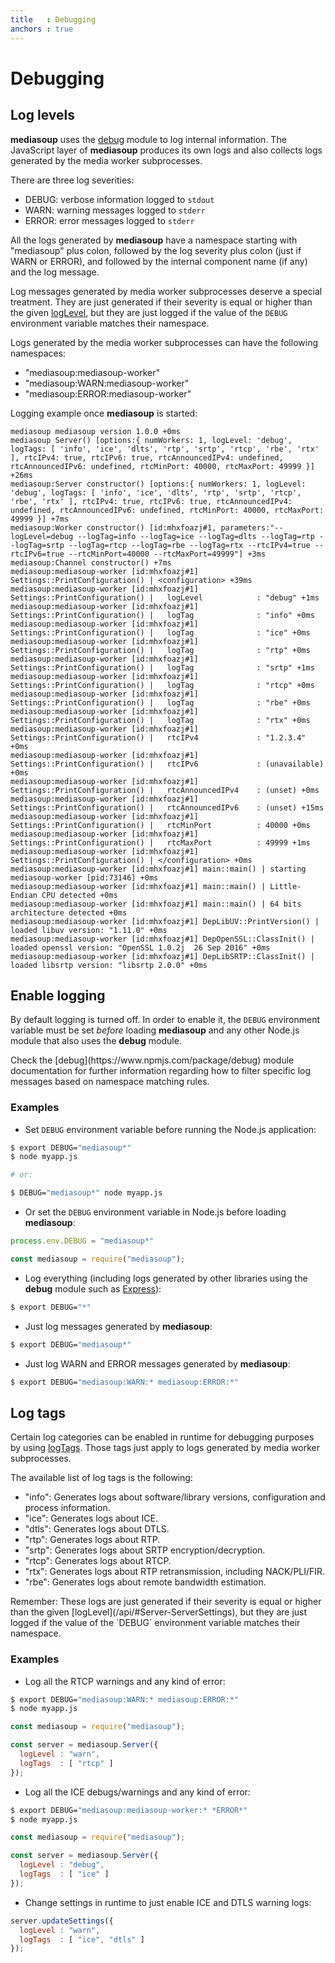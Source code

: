 ```yaml
---
title   : Debugging
anchors : true
---
```



# Debugging


## Log levels

**mediasoup** uses the [debug](https://www.npmjs.com/package/debug) module to log internal information. The JavaScript layer of **mediasoup** produces its own logs and also collects logs generated by the media worker subprocesses.

There are three log severities:

* DEBUG: verbose information logged to `stdout`
* WARN: warning messages logged to `stderr`
* ERROR: error messages logged to `stderr`

All the logs generated by **mediasoup** have a namespace starting with "mediasoup" plus colon, followed by the log severity plus colon (just if WARN or ERROR), and followed by the internal component name (if any) and the log message.

Log messages generated by media worker subprocesses deserve a special treatment. They are just generated if their severity is equal or higher than the given [logLevel](/api/#Server-ServerSettings), but they are just logged if the value of the `DEBUG` environment variable matches their namespace.

Logs generated by the media worker subprocesses can have the following namespaces:

* "mediasoup:mediasoup-worker"
* "mediasoup:WARN:mediasoup-worker"
* "mediasoup:ERROR:mediasoup-worker"

Logging example once **mediasoup** is started:

```
mediasoup mediasoup version 1.0.0 +0ms
mediasoup Server() [options:{ numWorkers: 1, logLevel: 'debug', logTags: [ 'info', 'ice', 'dlts', 'rtp', 'srtp', 'rtcp', 'rbe', 'rtx' ], rtcIPv4: true, rtcIPv6: true, rtcAnnouncedIPv4: undefined, rtcAnnouncedIPv6: undefined, rtcMinPort: 40000, rtcMaxPort: 49999 }] +26ms
mediasoup:Server constructor() [options:{ numWorkers: 1, logLevel: 'debug', logTags: [ 'info', 'ice', 'dlts', 'rtp', 'srtp', 'rtcp', 'rbe', 'rtx' ], rtcIPv4: true, rtcIPv6: true, rtcAnnouncedIPv4: undefined, rtcAnnouncedIPv6: undefined, rtcMinPort: 40000, rtcMaxPort: 49999 }] +7ms
mediasoup:Worker constructor() [id:mhxfoazj#1, parameters:"--logLevel=debug --logTag=info --logTag=ice --logTag=dlts --logTag=rtp --logTag=srtp --logTag=rtcp --logTag=rbe --logTag=rtx --rtcIPv4=true --rtcIPv6=true --rtcMinPort=40000 --rtcMaxPort=49999"] +3ms
mediasoup:Channel constructor() +7ms
mediasoup:mediasoup-worker [id:mhxfoazj#1] Settings::PrintConfiguration() | <configuration> +39ms
mediasoup:mediasoup-worker [id:mhxfoazj#1] Settings::PrintConfiguration() |   logLevel            : "debug" +1ms
mediasoup:mediasoup-worker [id:mhxfoazj#1] Settings::PrintConfiguration() |   logTag              : "info" +0ms
mediasoup:mediasoup-worker [id:mhxfoazj#1] Settings::PrintConfiguration() |   logTag              : "ice" +0ms
mediasoup:mediasoup-worker [id:mhxfoazj#1] Settings::PrintConfiguration() |   logTag              : "rtp" +0ms
mediasoup:mediasoup-worker [id:mhxfoazj#1] Settings::PrintConfiguration() |   logTag              : "srtp" +1ms
mediasoup:mediasoup-worker [id:mhxfoazj#1] Settings::PrintConfiguration() |   logTag              : "rtcp" +0ms
mediasoup:mediasoup-worker [id:mhxfoazj#1] Settings::PrintConfiguration() |   logTag              : "rbe" +0ms
mediasoup:mediasoup-worker [id:mhxfoazj#1] Settings::PrintConfiguration() |   logTag              : "rtx" +0ms
mediasoup:mediasoup-worker [id:mhxfoazj#1] Settings::PrintConfiguration() |   rtcIPv4             : "1.2.3.4" +0ms
mediasoup:mediasoup-worker [id:mhxfoazj#1] Settings::PrintConfiguration() |   rtcIPv6             : (unavailable) +0ms
mediasoup:mediasoup-worker [id:mhxfoazj#1] Settings::PrintConfiguration() |   rtcAnnouncedIPv4    : (unset) +0ms
mediasoup:mediasoup-worker [id:mhxfoazj#1] Settings::PrintConfiguration() |   rtcAnnouncedIPv6    : (unset) +15ms
mediasoup:mediasoup-worker [id:mhxfoazj#1] Settings::PrintConfiguration() |   rtcMinPort          : 40000 +0ms
mediasoup:mediasoup-worker [id:mhxfoazj#1] Settings::PrintConfiguration() |   rtcMaxPort          : 49999 +1ms
mediasoup:mediasoup-worker [id:mhxfoazj#1] Settings::PrintConfiguration() | </configuration> +0ms
mediasoup:mediasoup-worker [id:mhxfoazj#1] main::main() | starting mediasoup-worker [pid:73146] +0ms
mediasoup:mediasoup-worker [id:mhxfoazj#1] main::main() | Little-Endian CPU detected +0ms
mediasoup:mediasoup-worker [id:mhxfoazj#1] main::main() | 64 bits architecture detected +0ms
mediasoup:mediasoup-worker [id:mhxfoazj#1] DepLibUV::PrintVersion() | loaded libuv version: "1.11.0" +0ms
mediasoup:mediasoup-worker [id:mhxfoazj#1] DepOpenSSL::ClassInit() | loaded openssl version: "OpenSSL 1.0.2j  26 Sep 2016" +0ms
mediasoup:mediasoup-worker [id:mhxfoazj#1] DepLibSRTP::ClassInit() | loaded libsrtp version: "libsrtp 2.0.0" +0ms
```


## Enable logging

By default logging is turned off. In order to enable it, the `DEBUG` environment variable must be set *before* loading **mediasoup** and any other Node.js module that also uses the **debug** module.

<div markdown="1" class="note">
Check the [debug](https://www.npmjs.com/package/debug) module documentation for further information regarding how to filter specific log messages based on namespace matching rules.
</div>


### Examples

* Set `DEBUG` environment variable before running the Node.js application:

```bash
$ export DEBUG="mediasoup*"
$ node myapp.js

# or:

$ DEBUG="mediasoup*" node myapp.js
```

* Or set the `DEBUG` environment variable in Node.js before loading **mediasoup**:

```javascript
process.env.DEBUG = "mediasoup*"

const mediasoup = require("mediasoup");
```

* Log everything (including logs generated by other libraries using the **debug** module such as [Express](http://expressjs.com/en/guide/debugging.html)):

```bash
$ export DEBUG="*"
```

* Just log messages generated by **mediasoup**:

```bash
$ export DEBUG="mediasoup*"
```

* Just log WARN and ERROR messages generated by **mediasoup**:

```bash
$ export DEBUG="mediasoup:WARN:* mediasoup:ERROR:*"
```


## Log tags

Certain log categories can be enabled in runtime for debugging purposes by using [logTags](/api/#Server-ServerSettings). Those tags just apply to logs generated by media worker subprocesses.

The available list of log tags is the following:

* "info": Generates logs about software/library versions, configuration and process information.
* "ice": Generates logs about ICE.
* "dtls": Generates logs about DTLS.
* "rtp": Generates logs about RTP.
* "srtp": Generates logs about SRTP encryption/decryption.
* "rtcp": Generates logs about RTCP.
* "rtx": Generates logs about RTP retransmission, including NACK/PLI/FIR.
* "rbe": Generates logs about remote bandwidth estimation.

<div markdown="1" class="note">
Remember: These logs are just generated if their severity is equal or higher than the given [logLevel](/api/#Server-ServerSettings), but they are just logged if the value of the `DEBUG` environment variable matches their namespace.
</div>


### Examples

* Log all the RTCP warnings and any kind of error:

```bash
$ export DEBUG="mediasoup:WARN:* mediasoup:ERROR:*"
$ node myapp.js
```

```javascript
const mediasoup = require("mediasoup");

const server = mediasoup.Server({
  logLevel : "warn",
  logTags  : [ "rtcp" ]
});
```

* Log all the ICE debugs/warnings and any kind of error:

```bash
$ export DEBUG="mediasoup:mediasoup-worker:* *ERROR*"
$ node myapp.js
```

```javascript
const mediasoup = require("mediasoup");

const server = mediasoup.Server({
  logLevel : "debug",
  logTags  : [ "ice" ]
});
```

* Change settings in runtime to just enable ICE and DTLS warning logs:

```javascript
server.updateSettings({
  logLevel : "warn",
  logTags  : [ "ice", "dtls" ]
});
```
